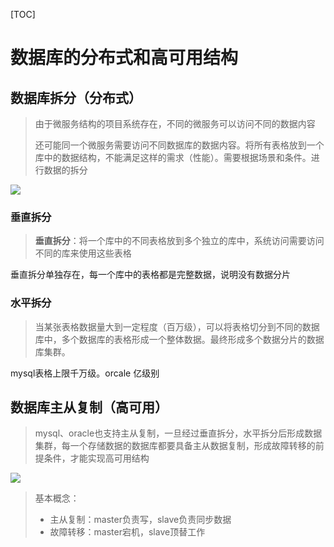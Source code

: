 [TOC]

# 数据库的分布式和高可用结构

## 数据库拆分（分布式）

> 由于微服务结构的项目系统存在，不同的微服务可以访问不同的数据内容
>
> 还可能同一个微服务需要访问不同数据库的数据内容。将所有表格放到一个库中的数据结构，不能满足这样的需求（性能）。需要根据场景和条件。进行数据的拆分

![](https://note.youdao.com/yws/api/personal/file/4A1DECA442AC4EACA77D0D76024A344D?method=download&shareKey=42fca8a1296f817f6ea077cef20b74f9)

### 垂直拆分

> **垂直拆分**：将一个库中的不同表格放到多个独立的库中，系统访问需要访问不同的库来使用这些表格

垂直拆分单独存在，每一个库中的表格都是完整数据，说明没有数据分片



### 水平拆分

> 当某张表格数据量大到一定程度（百万级），可以将表格切分到不同的数据库中，多个数据库的表格形成一个整体数据。最终形成多个数据分片的数据库集群。

mysql表格上限千万级。orcale  亿级别





## 数据库主从复制（高可用）

> mysql、oracle也支持主从复制，一旦经过垂直拆分，水平拆分后形成数据集群，每一个存储数据的数据库都要具备主从数据复制，形成故障转移的前提条件，才能实现高可用结构

![](https://note.youdao.com/yws/api/personal/file/67623E93AD3046EBAB10FB7F1D25138B?method=download&shareKey=4ca7324b0ab3256efe1480c5a51f95ce)

> 基本概念：
>
> - 主从复制：master负责写，slave负责同步数据
> - 故障转移：master宕机，slave顶替工作

